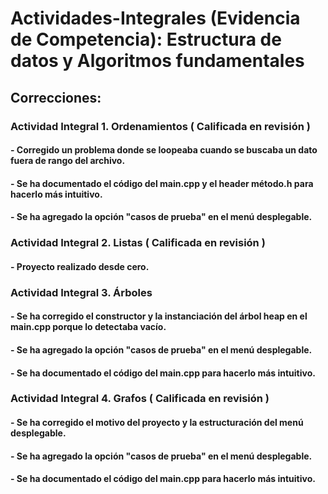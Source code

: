 # Actividades-Integrales (Evidencia de Competencia): Estructura de datos y Algoritmos fundamentales

## Correcciones: 

### Actividad Integral 1. Ordenamientos ( Calificada en revisión )

#### - Corregido un problema donde se loopeaba cuando se buscaba un dato fuera de rango del archivo.

#### - Se ha documentado el código del main.cpp y el header método.h para hacerlo más intuitivo.

#### - Se ha agregado la opción "casos de prueba" en el menú desplegable.

### Actividad Integral 2. Listas ( Calificada en revisión )

#### - Proyecto realizado desde cero.

### Actividad Integral 3. Árboles

#### - Se ha corregido el constructor y la instanciación del árbol heap en el main.cpp porque lo detectaba vacío.

#### - Se ha agregado la opción "casos de prueba" en el menú desplegable.

#### - Se ha documentado el código del main.cpp para hacerlo más intuitivo.

### Actividad Integral 4. Grafos ( Calificada en revisión )

#### - Se ha corregido el motivo del proyecto y la estructuración del menú desplegable.

#### - Se ha agregado la opción "casos de prueba" en el menú desplegable.

#### - Se ha documentado el código del main.cpp para hacerlo más intuitivo.
